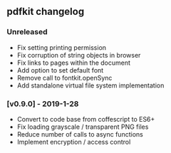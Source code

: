 ## pdfkit changelog

### Unreleased

- Fix setting printing permission
- Fix corruption of string objects in browser
- Fix links to pages within the document
- Add option to set default font
- Remove call to fontkit.openSync
- Add standalone virtual file system implementation

### [v0.9.0] - 2019-1-28

- Convert to code base from coffescript to ES6+
- Fix loading grayscale / transparent PNG files
- Reduce number of calls to async functions
- Implement encryption / access control
